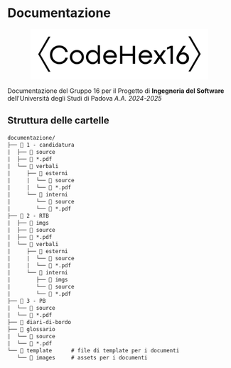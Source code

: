 # Documentazione
<p align=center>
<img src="https://github.com/CodeHex16/documentazione/blob/main/template/images/logo_extended_b.webp" width=400 alt="CodeHex16 Logo">
</p>

Documentazione del Gruppo 16 per il Progetto di **Ingegneria del Software** dell'Università degli Studi di Padova _A.A. 2024-2025_

## Struttura delle cartelle
<!-- INIZIO TREE DIRECTORY -->
```
documentazione/
├── 📁 1 - candidatura
|  ├── 📁 source
|  ├── 📄 *.pdf
|  └── 📁 verbali
|     ├── 📁 esterni
|     |  └── 📁 source
|     |  └── 📄 *.pdf
|     └── 📁 interni
|        └── 📁 source
|        └── 📄 *.pdf
├── 📁 2 - RTB
|  ├── 📁 imgs
|  ├── 📁 source
|  ├── 📄 *.pdf
|  └── 📁 verbali
|     ├── 📁 esterni
|     |  └── 📁 source
|     |  └── 📄 *.pdf
|     └── 📁 interni
|        ├── 📁 imgs
|        └── 📁 source
|        └── 📄 *.pdf
├── 📁 3 - PB
|  └── 📁 source
|  └── 📄 *.pdf
├── 📁 diari-di-bordo
├── 📁 glossario
|  └── 📁 source
|  └── 📄 *.pdf
└── 📁 template		# file di template per i documenti
   └── 📁 images		# assets per i documenti
```
<!-- FINE TREE DIRECTORY -->

